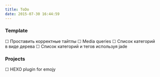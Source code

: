 ```yaml
---
title: ToDo
date: 2015-07-30 16:44:59
---
```


### Template
 ☐ Проставить корректные тайтлы
 ☐ Media queries
 ☐ Список категорий в виде дерева
 ☐ Список категорий и тегов используя jade

### Projects
 ☐ HEXO plugin for emojy